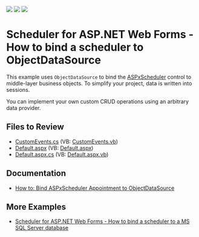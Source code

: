<!-- default badges list -->
![](https://img.shields.io/endpoint?url=https://codecentral.devexpress.com/api/v1/VersionRange/128545797/13.1.5%2B)
[![](https://img.shields.io/badge/Open_in_DevExpress_Support_Center-FF7200?style=flat-square&logo=DevExpress&logoColor=white)](https://supportcenter.devexpress.com/ticket/details/E436)
[![](https://img.shields.io/badge/📖_How_to_use_DevExpress_Examples-e9f6fc?style=flat-square)](https://docs.devexpress.com/GeneralInformation/403183)
<!-- default badges end -->

# Scheduler for ASP.NET Web Forms - How to bind a scheduler to ObjectDataSource

This example uses `ObjectDataSource` to bind the [ASPxScheduler](https://docs.devexpress.com/AspNet/DevExpress.Web.ASPxScheduler.ASPxScheduler) control to middle-layer business objects. To simplify your project, data is written into sessions.

You can implement your own custom CRUD operations using an arbitrary data provider.

## Files to Review

* [CustomEvents.cs](./CS/WebSite/App_Code/CustomEvents.cs) (VB: [CustomEvents.vb](./VB/WebSite/App_Code/CustomEvents.vb))
* [Default.aspx](./CS/WebSite/Default.aspx) (VB: [Default.aspx](./VB/WebSite/Default.aspx))
* [Default.aspx.cs](./CS/WebSite/Default.aspx.cs) (VB: [Default.aspx.vb](./VB/WebSite/Default.aspx.vb))

## Documentation

* [How to: Bind ASPxScheduler Appointment to ObjectDataSource](https://docs.devexpress.com/AspNet/15675/components/scheduler/examples/data-binding/how-to-bind-aspxscheduler-appointment-to-objectdatasource)
  
## More Examples

* [Scheduler for ASP.NET Web Forms - How to bind a scheduler to a MS SQL Server database](https://github.com/DevExpress-Examples/asp-net-web-forms-scheduler-bind-to-sql)
